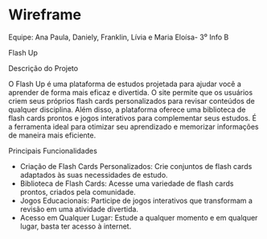 # Wireframe
Equipe: Ana Paula, Daniely, Franklin, Lívia e Maria Eloísa- 3⁰ Info B 

Flash Up

Descrição do Projeto

O Flash Up é uma plataforma de estudos projetada para ajudar você a aprender de forma mais eficaz e divertida. O site permite que os usuários criem seus próprios flash cards personalizados para revisar conteúdos de qualquer disciplina. Além disso, a plataforma oferece uma biblioteca de flash cards prontos e jogos interativos para complementar seus estudos. É a ferramenta ideal para otimizar seu aprendizado e memorizar informações de maneira mais eficiente.

Principais Funcionalidades

- Criação de Flash Cards Personalizados: Crie conjuntos de flash cards adaptados às suas necessidades de estudo.
- Biblioteca de Flash Cards: Acesse uma variedade de flash cards prontos, criados pela comunidade.
- Jogos Educacionais: Participe de jogos interativos que transformam a revisão em uma atividade divertida.
- Acesso em Qualquer Lugar: Estude a qualquer momento e em qualquer lugar, basta ter acesso à internet.
